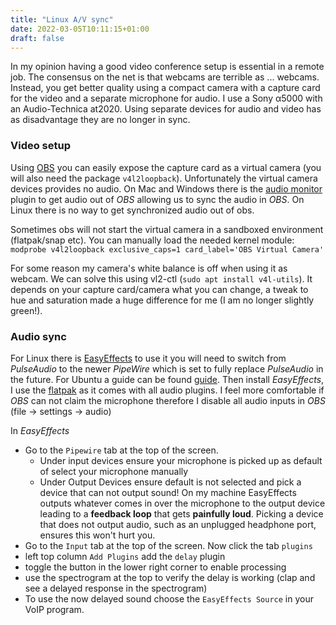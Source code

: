 ```yaml
---
title: "Linux A/V sync"
date: 2022-03-05T10:11:15+01:00
draft: false
---
```


In my opinion having a good video conference setup is essential in a remote job. The consensus on the net is that webcams are terrible as ... webcams. Instead, you get better quality using a compact camera with a capture card for the video and a separate microphone for audio. I use a Sony α5000 with an Audio-Technica at2020. Using separate devices for audio and video has as disadvantage they are no longer in sync. 

### Video setup
Using [OBS](https://obsproject.com) you can easily expose the capture card as a virtual camera (you will also need the package `v4l2loopback`). Unfortunately the virtual camera devices provides no audio. On Mac and Windows there is the [audio monitor](https://github.com/exeldro/obs-audio-monitor) plugin to get audio out of _OBS_ allowing us to sync the audio in _OBS_. On Linux there is no way to get synchronized audio out of obs.

Sometimes obs will not start the virtual camera in a sandboxed environment (flatpak/snap etc). You can manually load the needed kernel module: `modprobe v4l2loopback exclusive_caps=1 card_label='OBS Virtual Camera'`

For some reason my camera's white balance is off when using it as webcam. We can solve this using vl2-ctl (`sudo apt install v4l-utils`). It depends on your capture card/camera what you can change, a tweak to hue and saturation made a huge difference for me (I am no longer slightly green!).

### Audio sync
For Linux there is [EasyEffects](https://github.com/wwmm/easyeffects) to use it you will need to switch from _PulseAudio_ to the newer _PipeWire_ which is set to fully replace _PulseAudio_ in the future. For Ubuntu a guide can be found [guide](https://gist.github.com/the-spyke/2de98b22ff4f978ebf0650c90e82027e). Then install _EasyEffects_, I use the [flatpak](https://flathub.org/apps/details/com.github.wwmm.easyeffects) as it comes with all audio plugins. I feel more comfortable if _OBS_ can not claim the microphone therefore I disable all audio inputs in _OBS_ (file -> settings -> audio)

In _EasyEffects_
 - Go to the `Pipewire` tab at the top of the screen. 
 	- Under input devices ensure your microphone is picked up as default of select your microphone manually
	- Under Output Devices ensure default is not selected and pick a device that can not output sound!
	On my machine EasyEffects outputs whatever comes in over the microphone to the output device leading to a **feedback loop** that gets **painfully loud**. Picking a device that does not output audio, such as an unplugged headphone port, ensures this won't hurt you.
 - Go to the `Input` tab at the top of the screen. Now click the tab `plugins`
 - left top column `Add Plugins` add the `delay` plugin
 - toggle the button in the lower right corner to enable processing
 - use the spectrogram at the top to verify the delay is working (clap and see a delayed response in the spectrogram)
 - To use the now delayed sound choose the `EasyEffects Source` in your VoIP program.
